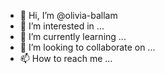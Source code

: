 - 👋 Hi, I’m @olivia-ballam
- 👀 I’m interested in ...
- 🌱 I’m currently learning ...
- 💞️ I’m looking to collaborate on ...
- 📫 How to reach me ...

<!---
olivia-ballam/olivia-ballam is a ✨ special ✨ repository because its `README.md` (this file) appears on your GitHub profile.
You can click the Preview link to take a look at your changes.
--->
